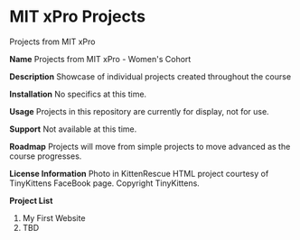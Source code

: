 # MIT xPro Projects
 Projects from MIT xPro

**Name**
Projects from MIT xPro - Women's Cohort

**Description**
Showcase of individual projects created throughout the course

**Installation**
No specifics at this time.

**Usage**
Projects in this repository are currently for display, not for use.

**Support**
Not available at this time.

**Roadmap**
Projects will move from simple projects to move advanced as the course progresses.

**License Information**
Photo in KittenRescue HTML project courtesy of TinyKittens FaceBook page.  Copyright TinyKittens. 

**Project List**
1.  My First Website
2.  TBD
